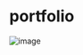 # portfolio

![image](https://github.com/Poonji/portfolio/assets/77487602/4d25115a-54c5-4fb9-8b5b-f5af64365946)
